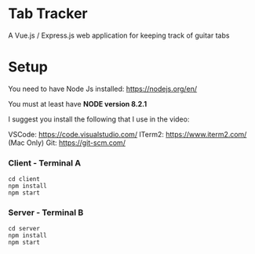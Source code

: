 # Tab Tracker
A Vue.js / Express.js web application for keeping track of guitar tabs

# Setup

You need to have Node Js installed: https://nodejs.org/en/

You must at least have **NODE version 8.2.1**

I suggest you install the following that I use in the video:

VSCode: https://code.visualstudio.com/
ITerm2: https://www.iterm2.com/ (Mac Only)
Git: https://git-scm.com/

### Client - Terminal A
```
cd client
npm install
npm start
```

### Server - Terminal B
```
cd server
npm install
npm start
```
